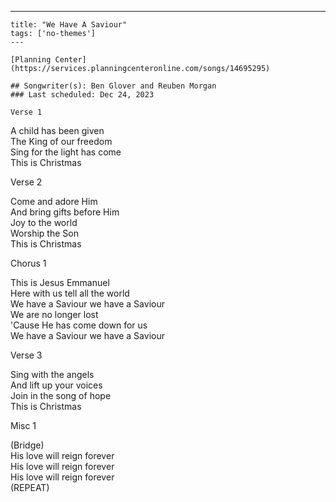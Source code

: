 ---
    title: "We Have A Saviour"
    tags: ['no-themes']
    ---

    [Planning Center](https://services.planningcenteronline.com/songs/14695295)

    ## Songwriter(s): Ben Glover and Reuben Morgan
    ### Last scheduled: Dec 24, 2023          

    Verse 1  
  
A child has been given  
The King of our freedom  
Sing for the light has come  
This is Christmas  
  
Verse 2  
  
Come and adore Him  
And bring gifts before Him  
Joy to the world  
Worship the Son  
This is Christmas  
  
Chorus 1  
  
This is Jesus Emmanuel  
Here with us tell all the world  
We have a Saviour we have a Saviour  
We are no longer lost  
'Cause He has come down for us  
We have a Saviour we have a Saviour  
  
Verse 3  
  
Sing with the angels  
And lift up your voices  
Join in the song of hope  
This is Christmas  
  
Misc 1  
  
(Bridge)  
His love will reign forever  
His love will reign forever  
His love will reign forever  
(REPEAT)
    